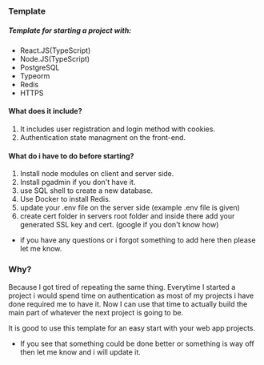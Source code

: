 ### Template

##### Template for starting a project with:

-   React.JS(TypeScript)
-   Node.JS(TypeScript)
-   PostgreSQL
-   Typeorm
-   Redis
-   HTTPS

#### What does it include?

1. It includes user registration and login method with cookies.
2. Authentication state managment on the front-end.

#### What do i have to do before starting?

1. Install node modules on client and server side.
2. Install pgadmin if you don't have it.
3. use SQL shell to create a new database.
4. Use Docker to install Redis.
5. update your .env file on the server side (example .env file is given)
6. create cert folder in servers root folder and inside there add your generated SSL key and cert. (google if you don't know how)

-   if you have any questions or i forgot something to add here then please let me know.

### Why?

Because I got tired of repeating the same thing.
Everytime I started a project i would spend time on authentication as most of my projects i have done required me to have it.
Now I can use that time to actually build the main part of whatever the next project is going to be.

It is good to use this template for an easy start with your web app projects.

-   If you see that something could be done better or something is way off then let me know and i will update it.

